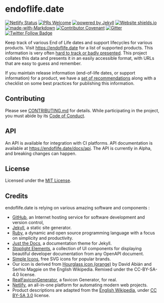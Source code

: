 # endoflife.date

[![Netlify Status](https://api.netlify.com/api/v1/badges/92f7a2a9-3cca-4916-a75e-f9db4ec39d48/deploy-status)](https://app.netlify.com/sites/endoflife-date/deploys)
[![PRs Welcome](https://img.shields.io/badge/PRs-welcome-brightgreen.svg)](https://opensource.guide/how-to-contribute/#opening-a-pull-request)
[![powered by Jekyll](https://img.shields.io/badge/powered_by-Jekyll-blue.svg)](https://jekyllrb.com/)
[![Website shields.io](https://img.shields.io/website-up-down-green-red/https/endoflife.date.svg)](https://endoflife.date/)
[![made-with-Markdown](https://img.shields.io/badge/Made%20with-Markdown-1f425f.svg)](https://commonmark.org/)
[![Contributor Covenant](https://img.shields.io/badge/Contributor%20Covenant-2.0-4baaaa.svg)](CODE-OF-CONDUCT.md)
[![Gitter](https://badges.gitter.im/endoflife-date/community.svg)](https://gitter.im/endoflife-date/community)
[![Twitter Follow Badge](https://img.shields.io/twitter/url.svg?label=@endoflife_date&style=social&url=https%3A%2F%2Ftwitter.com%2Fendoflife_date)](https://twitter.com/endoflife_date)

Keep track of various End of Life dates and support lifecycles for various products.
Visit <https://endoflife.date> for a list of supported products.
This information is very often [hard to track or badly presented](https://twitter.com/captn3m0/status/1110504412064239617).
This project collates this data and presents it in an easily accessible format, with URLs that are
easy to guess and remember.

If you maintain release information (end-of-life dates, or support information) for a product,
we have a [set of recommendations](https://endoflife.date/recommendations) along with a checklist on
some best practices for publishing this information.

## Contributing

Please see [CONTRIBUTING.md](CONTRIBUTING.md) for details.
While participating in the project, you must abide by its [Code of Conduct](CODE-OF-CONDUCT.md).

## API

An API is available for integration with CI platforms.
API documentation is available at https://endoflife.date/docs/api.
The API is currently in Alpha, and breaking changes can happen.

## License

Licensed under the [MIT License](LICENSE).

## Credits

endoflife.date is relying on various amazing software and components :

- [GitHub](https://github.com/), an Internet hosting service for software development and version
  control,
- [Jekyll](https://jekyllrb.com/), a static site generator.
- [Ruby](https://jekyllrb.com/), a dynamic and open source programming language with a focus on
  simplicity and productivity.
- [Just the Docs](https://github.com/just-the-docs/just-the-docs), a documentation theme for Jekyll.
- [Stoplight Elements](https://stoplight.io/open-source/elements), a collection of UI components for
  displaying beautiful developer documentation from any OpenAPI document.
- [Simple Icons](https://simpleicons.org/), free SVG icons for popular brands.
- Our icon is derived from [Hourglass icon (orange)](https://commons.wikimedia.org/wiki/File:Hourglass_icon_%28orange%29.svg)
  by David Abián and Serhio Magpie on the English Wikipedia. Remixed under the CC-BY-SA-4.0 license.
- [RealFaviconGenerator](https://realfavicongenerator.net/), a favicon Generator, for real.
- [Netlify](https://www.netlify.com/), an all-in-one platform for automating modern web projects.
- Product descriptions are adapted from the [English Wikipedia](https://en.wikipedia.org/),
  under [CC BY-SA 3.0](https://en.wikipedia.org/wiki/Wikipedia:Text_of_Creative_Commons_Attribution-ShareAlike_3.0_Unported_License)
  license.
